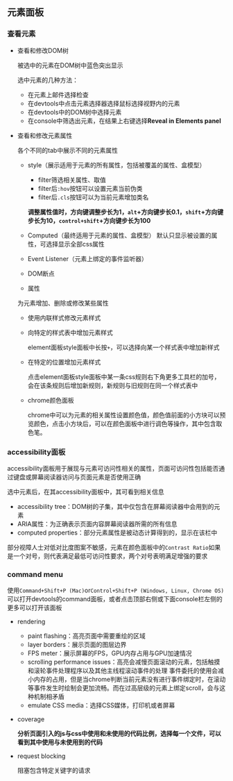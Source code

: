 ## 元素面板

### 查看元素

* 查看和修改DOM树

	被选中的元素在DOM树中蓝色突出显示

	选中元素的几种方法：

	* 在元素上邮件选择检查
	* 在devtools中点击元素选择器选择鼠标选择视野内的元素
	* 在devtools中的DOM树中选择元素
	* 在console中筛选出元素，在结果上右键选择**Reveal in Elements panel**

* 查看和修改元素属性

	各个不同的tab中展示不同的元素属性
	* style（展示适用于元素的所有属性，包括被覆盖的属性、盒模型）
		- filter筛选相关属性、取值
		- filter后`:hov`按钮可以设置元素当前伪类
		- filter后`.cls`按钮可以为当前元素增加类名

		**调整属性值时，方向键调整步长为1，`alt`+方向键步长0.1，`shift`+方向键步长为10，`control+shift`+方向键步长为100**

	* Computed（最终适用于元素的属性、盒模型）
		默认只显示被设置的属性，可选择显示全部css属性
	* Event Listener（元素上绑定的事件监听器）
	* DOM断点
	* 属性

	为元素增加、删除或修改某些属性
	* 使用内联样式修改元素样式
	* 向特定的样式表中增加元素样式

		element面板style面板中长按`+`，可以选择向某一个样式表中增加新样式

	* 在特定的位置增加元素样式

		点击element面板style面板中某一条css规则右下角更多工具栏的加号，会在该条规则后增加新规则，新规则与旧规则在同一个样式表中

	* chrome颜色面板

		chrome中可以为元素的相关属性设置颜色值，颜色值前面的小方块可以预览颜色，点击小方块后，可以在颜色面板中进行调色等操作，其中包含取色笔。

### accessibility面板

accessibility面板用于展现与元素可访问性相关的属性，页面可访问性包括能否通过键盘或屏幕阅读器访问与页面元素是否使用正确

选中元素后，在其accessibility面板中，其可看到相关信息

* accessibility tree：DOM树的子集，其中仅包含在屏幕阅读器中会用到的元素
* ARIA属性：为正确表示页面内容屏幕阅读器所需的所有信息
* computed properties：部分元素属性是被动态计算得到的，显示在该栏中

部分视障人士对低对比度图案不敏感，元素在颜色面板中的`Contrast Ratio`如果是一个对号，则代表满足最低可访问性要求，两个对号表明满足增强的要求

### command menu

使用`Command+Shift+P (Mac)`or`Control+Shift+P (Windows, Linux, Chrome OS)`可以打开devtools的command面板，或者点击顶部右侧或下面console栏左侧的更多可以打开该面板

* rendering
	- paint flashing：高亮页面中需要重绘的区域
	- layer borders：展示页面的图层边界
	- FPS meter：展示屏幕的FPS，GPU内存占用与GPU加速情况
	- scrolling performance issues：高亮会减慢页面滚动的元素，包括触摸和滚轮事件处理程序以及其他主线程滚动事件的处理
		事件委托的使用会减小内存的占用，但是当chrome判断当前元素没有进行事件绑定时，在滚动等事件发生时绘制会更加流畅。而在过高层级的元素上绑定scroll，会与这种机制相矛盾
	- emulate CSS media：选择CSS媒体，打印机或者屏幕
* coverage

	**分析页面引入的js与css中使用和未使用的代码比例，选择每一个文件，可以看到其中使用与未使用到的代码**

* request blocking

	阻塞包含特定关键字的请求
